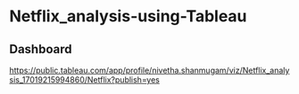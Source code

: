# Netflix_analysis-using-Tableau

## Dashboard

https://public.tableau.com/app/profile/nivetha.shanmugam/viz/Netflix_analysis_17019215994860/Netflix?publish=yes
